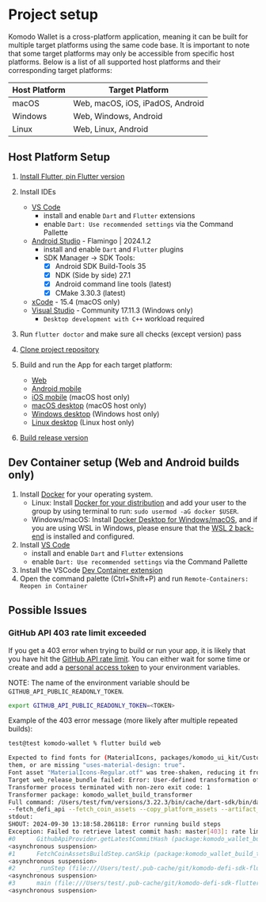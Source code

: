 # Project setup

Komodo Wallet is a cross-platform application, meaning it can be built for multiple target platforms using the same code base. It is important to note that some target platforms may only be accessible from specific host platforms. Below is a list of all supported host platforms and their corresponding target platforms:

| Host Platform | Target Platform                  |
| ------------- | -------------------------------- |
| macOS         | Web, macOS, iOS, iPadOS, Android |
| Windows       | Web, Windows, Android            |
| Linux         | Web, Linux, Android              |

## Host Platform Setup

 1. [Install Flutter, pin Flutter version](INSTALL_FLUTTER.md)
 2. Install IDEs
    - [VS Code](https://code.visualstudio.com/)
      - install and enable `Dart` and `Flutter` extensions
      - enable `Dart: Use recommended settings` via the Command Pallette
    - [Android Studio](https://developer.android.com/studio) - Flamingo | 2024.1.2
      - install and enable `Dart` and `Flutter` plugins
      - SDK Manager -> SDK Tools:
        - [x] Android SDK Build-Tools 35
        - [x] NDK (Side by side) 27.1
        - [x] Android command line tools (latest)
        - [x] CMake 3.30.3 (latest)
    - [xCode](https://developer.apple.com/xcode/) - 15.4 (macOS only)
    - [Visual Studio](https://visualstudio.microsoft.com/vs/community/) - Community 17.11.3 (Windows only)
      - `Desktop development with C++` workload required

 3. Run `flutter doctor` and make sure all checks (except version) pass
 4. [Clone project repository](CLONE_REPOSITORY.md)
 5. Build and run the App for each target platform:
    - [Web](BUILD_RUN_APP.md#web)
    - [Android mobile](BUILD_RUN_APP.md#android)
    - [iOS mobile](BUILD_RUN_APP.md#ios) (macOS host only)
    - [macOS desktop](BUILD_RUN_APP.md#macos-desktop) (macOS host only)
    - [Windows desktop](BUILD_RUN_APP.md#windows-desktop) (Windows host only)
    - [Linux desktop](BUILD_RUN_APP.md#linux-desktop) (Linux host only)
 6. [Build release version](BUILD_RELEASE.md)

## Dev Container setup (Web and Android builds only)

1. Install [Docker](https://www.docker.com/get-started) for your operating system.
      - Linux: Install [Docker for your distribution](https://docs.docker.com/install/#supported-platforms) and add your user to the group by using terminal to run: `sudo usermod -aG docker $USER`.
      - Windows/macOS: Install [Docker Desktop for Windows/macOS](https://www.docker.com/products/docker-desktop), and if you are using WSL in Windows, please ensure that the [WSL 2 back-end](https://aka.ms/vscode-remote/containers/docker-wsl2) is installed and configured.
2. Install [VS Code](https://code.visualstudio.com/)
      - install and enable `Dart` and `Flutter` extensions
      - enable `Dart: Use recommended settings` via the Command Pallette
3. Install the VSCode [Dev Container extension](https://marketplace.visualstudio.com/items?itemName=ms-vscode-remote.remote-containers)
4. Open the command palette (Ctrl+Shift+P) and run `Remote-Containers: Reopen in Container`

## Possible Issues

### GitHub API 403 rate limit exceeded

If you get a 403 error when trying to build or run your app, it is likely that you have hit the [GitHub API rate limit](https://docs.github.com/en/rest/overview/resources-in-the-rest-api#rate-limiting). You can either wait for some time or create and add a [personal access token](https://docs.github.com/en/authentication/keeping-your-account-and-data-secure/creating-a-personal-access-token) to your environment variables.

NOTE: The name of the environment variable should be `GITHUB_API_PUBLIC_READONLY_TOKEN`.

```bash
export GITHUB_API_PUBLIC_READONLY_TOKEN=<TOKEN>
```

Example of the 403 error message (more likely after multiple repeated builds):

```bash
test@test komodo-wallet % flutter build web 

Expected to find fonts for (MaterialIcons, packages/komodo_ui_kit/Custom, packages/cupertino_icons/CupertinoIcons), but found (MaterialIcons, packages/komodo_ui_kit/Custom). This usually means you are referring to font families in an IconData class but not including them in the assets section of your pubspec.yaml, are missing the package that would include
them, or are missing "uses-material-design: true".
Font asset "MaterialIcons-Regular.otf" was tree-shaken, reducing it from 1645184 to 13640 bytes (99.2% reduction). Tree-shaking can be disabled by providing the --no-tree-shake-icons flag when building your app.
Target web_release_bundle failed: Error: User-defined transformation of asset "/Users/test/Repos/komodo/komodo-wallet/app_build/build_config.json" failed.
Transformer process terminated with non-zero exit code: 1
Transformer package: komodo_wallet_build_transformer
Full command: /Users/test/fvm/versions/3.22.3/bin/cache/dart-sdk/bin/dart run komodo_wallet_build_transformer --input=/var/folders/p7/4z261zj174l1hw7q7q7pnc200000gn/T/flutter_tools.2WE4fK/build_config.json-transformOutput0.json --output=/var/folders/p7/4z261zj174l1hw7q7q7pnc200000gn/T/flutter_tools.2WE4fK/build_config.json-transformOutput1.json
--fetch_defi_api --fetch_coin_assets --copy_platform_assets --artifact_output_package=web_dex --config_output_path=app_build/build_config.json
stdout:
SHOUT: 2024-09-30 13:18:58.286118: Error running build steps
Exception: Failed to retrieve latest commit hash: master[403]: rate limit exceeded
#0      GithubApiProvider.getLatestCommitHash (package:komodo_wallet_build_transformer/src/steps/github/github_api_provider.dart:92:7)
<asynchronous suspension>
#1      FetchCoinAssetsBuildStep.canSkip (package:komodo_wallet_build_transformer/src/steps/fetch_coin_assets_build_step.dart:139:30)
<asynchronous suspension>
#2      _runStep (file:///Users/test/.pub-cache/git/komodo-defi-sdk-flutter-388f04296a5531c3cdad766269a3040d2b4ee9ac/packages/komodo_wallet_build_transformer/bin/komodo_wallet_build_transformer.dart:224:7)
<asynchronous suspension>
#3      main (file:///Users/test/.pub-cache/git/komodo-defi-sdk-flutter-388f04296a5531c3cdad766269a3040d2b4ee9ac/packages/komodo_wallet_build_transformer/bin/komodo_wallet_build_transformer.dart:189:9)
<asynchronous suspension>
```
